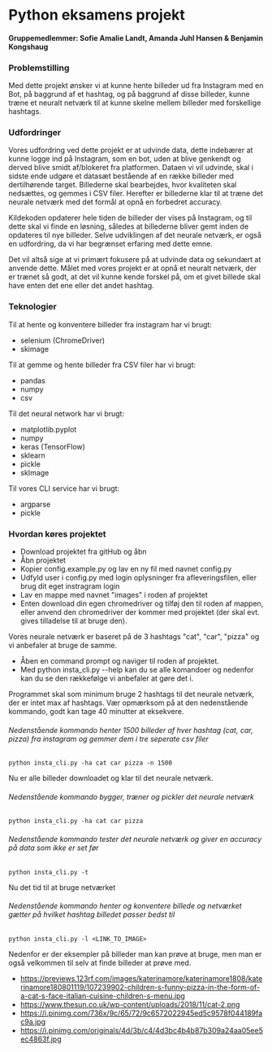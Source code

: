 # Python eksamens projekt

#### Gruppemedlemmer: Sofie Amalie Landt, Amanda Juhl Hansen & Benjamin Kongshaug

### Problemstilling

Med dette projekt ønsker vi at kunne hente billeder ud fra Instagram med en Bot, på baggrund af et hashtag, og på baggrund af disse billeder, kunne træne et neuralt netværk til at kunne skelne mellem billeder med forskellige hashtags.

### Udfordringer

Vores udfordring ved dette projekt er at udvinde data, dette indebærer at kunne logge ind på Instagram, som en bot, uden at blive genkendt og derved blive smidt af/blokeret fra platformen. Dataen vi vil udvinde, skal i sidste ende udgøre et datasæt bestående af en række billeder med dertilhørende target. Billederne skal bearbejdes, hvor kvaliteten skal nedsættes, og gemmes i CSV filer. Herefter er billederne klar til at træne det neurale netværk med det formål at opnå en forbedret accuracy.

Kildekoden opdaterer hele tiden de billeder der vises på Instagram, og til dette skal vi finde en løsning, således at billederne bliver gemt inden de opdateres til nye billeder. Selve udviklingen af det neurale netværk, er også en udfordring, da vi har begrænset erfaring med dette emne.

Det vil altså sige at vi primært fokusere på at udvinde data og sekundært at anvende dette. Målet med vores projekt er at opnå et neuralt netværk, der er trænet så godt, at det vil kunne kende forskel på, om et givet billede skal have enten det ene eller det andet hashtag.

### Teknologier

Til at hente og konventere billeder fra instagram har vi brugt:
- selenium (ChromeDriver)
- skimage

Til at gemme og hente billeder fra CSV filer har vi brugt:
- pandas
- numpy
- csv

Til det neural network har vi brugt:
- matplotlib.pyplot
- numpy
- keras (TensorFlow)
- sklearn
- pickle 
- skImage

Til vores CLI service har vi brugt:
- argparse
- pickle

### Hvordan køres projektet

- Download projektet fra gitHub og åbn
- Åbn projektet
- Kopier config.example.py og lav en ny fil med navnet config.py
- Udfyld user i config.py med login oplysninger fra afleveringsfilen, eller brug dit eget instragram login
- Lav en mappe med navnet "images" i roden af projektet
- Enten download din egen chromedriver og tilføj den til roden af mappen, eller anvend den chromedriver der kommer med projektet (der skal evt. gives tilladelse til at bruge den). 

Vores neurale netværk er baseret på de 3 hashtags "cat", "car", "pizza" og vi anbefaler at bruge de samme.

- Åben en command prompt og naviger til roden af projektet.
- Med python insta_cli.py --help kan du se alle komandoer og nedenfor kan du se den rækkefølge vi anbefaler at gøre det i.

Programmet skal som minimum bruge 2 hashtags til det neurale netværk, der er intet max af hashtags.
Vær opmærksom på at den nedenstående kommando, godt kan tage 40 minutter at eksekvere. 

###### Nedenstående kommando henter 1500 billeder af hver hashtag (cat, car, pizza) fra instagram og gemmer dem i tre seperate csv filer
    python insta_cli.py -ha cat car pizza -n 1500

Nu er alle billeder downloadet og klar til det neurale netværk.

###### Nedenstående kommando bygger, træner og pickler det neurale netværk
    python insta_cli.py -ha cat car pizza 
    
###### Nedenstående kommando tester det neurale netværk og giver en accuracy på data som ikke er set før
    python insta_cli.py -t                 

Nu det tid til at bruge netværket 

###### Nedenstående kommando henter og konventere billede og netværket gætter på hvilket hashtag billedet passer bedst til
    python insta_cli.py -l <LINK_TO_IMAGE> 

Nedenfor er der eksempler på billeder man kan prøve at bruge, men man er også velkommen til selv at finde billeder at prøve med.

- https://previews.123rf.com/images/katerinamore/katerinamore1808/katerinamore180801119/107239902-children-s-funny-pizza-in-the-form-of-a-cat-s-face-italian-cuisine-children-s-menu.jpg
- https://www.thesun.co.uk/wp-content/uploads/2018/11/cat-2.png
- https://i.pinimg.com/736x/9c/65/72/9c6572022945ed5c9578f044189fac9a.jpg
- https://i.pinimg.com/originals/4d/3b/c4/4d3bc4b4b87b309a24aa05ee5ec4863f.jpg
